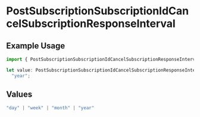 # PostSubscriptionSubscriptionIdCancelSubscriptionResponseInterval

## Example Usage

```typescript
import { PostSubscriptionSubscriptionIdCancelSubscriptionResponseInterval } from "jani-payments/models/operations";

let value: PostSubscriptionSubscriptionIdCancelSubscriptionResponseInterval =
  "year";
```

## Values

```typescript
"day" | "week" | "month" | "year"
```